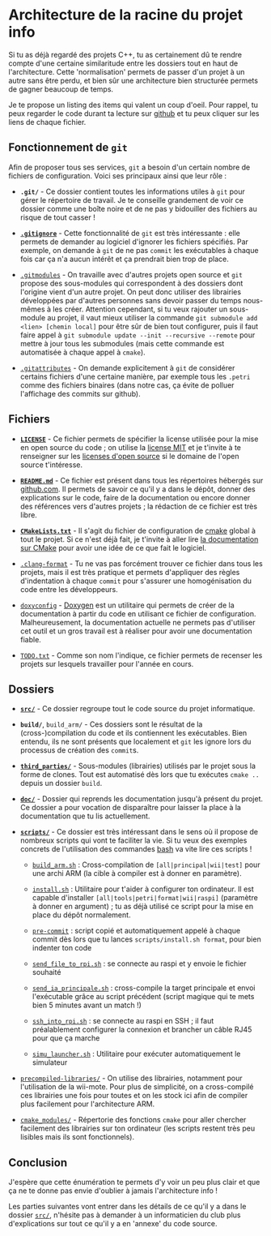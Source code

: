 # Architecture de la racine du projet info

Si tu as déjà regardé des projets C++, tu as certainement dû te rendre compte d'une certaine similaritude entre les dossiers tout en haut de l'architecture.
Cette 'normalisation' permets de passer d'un projet à un autre sans être perdu, et bien sûr une architecture bien structurée permets de gagner beaucoup de temps.

Je te propose un listing des items qui valent un coup d'oeil. Pour rappel, tu peux regarder le code durant ta lecture sur [github](https://github.com/ClubRobotInsat/info) et tu peux cliquer sur les liens de chaque fichier.

## Fonctionnement de `git`

Afin de proposer tous ses services, `git` a besoin d'un certain nombre de fichiers de configuration. Voici ses principaux ainsi que leur rôle :

* **`.git/`** - Ce dossier contient toutes les informations utiles à `git` pour gérer le répertoire de travail. Je te conseille grandement de voir ce dossier comme une boîte noire et de ne pas y bidouiller des fichiers au risque de tout casser !

* **[`.gitignore`](https://github.com/ClubRobotInsat/info/blob/develop/.gitignore)** - Cette fonctionnalité de `git` est très intéressante : elle permets de demander au logiciel d'ignorer les fichiers spécifiés. Par exemple, on demande à `git` de ne pas `commit` les exécutables à chaque fois car ça n'a aucun intérêt et ça prendrait bien trop de place.

* [`.gitmodules`](https://github.com/ClubRobotInsat/info/blob/develop/.gitmodules) - On travaille avec d'autres projets open source et `git` propose des sous-modules qui correspondent à des dossiers dont l'origine vient d'un autre projet. On peut donc utiliser des librairies développées par d'autres personnes sans devoir passer du temps nous-mêmes à les créer. Attention cependant, si tu veux rajouter un sous-module au projet, il vaut mieux utiliser la commande `git submodule add <lien> [chemin local]` pour être sûr de bien tout configurer, puis il faut faire appel à `git submodule update --init --recursive --remote` pour mettre à jour tous les submodules (mais cette commande est automatisée à chaque appel à `cmake`).

* [`.gitattributes`](https://github.com/ClubRobotInsat/info/blob/develop/.gitattributes) - On demande explicitement à `git` de considérer certains fichiers d'une certaine manière, par exemple tous les `.petri` comme des fichiers binaires (dans notre cas, ça évite de polluer l'affichage des commits sur github).

## Fichiers
* **[`LICENSE`](https://github.com/ClubRobotInsat/info/blob/develop/LICENSE)** - Ce fichier permets de spécifier la license utilisée pour la mise en open source du code ; on utilise la [license MIT](https://opensource.org/licenses/MIT) et je t'invite à te renseigner sur les [licenses d'open source](https://opensource.org/licenses) si le domaine de l'open source t'intéresse.

* **[`README.md`](https://github.com/ClubRobotInsat/info/blob/develop/README.md)** - Ce fichier est présent dans tous les répertoires hébergés sur [github.com](https://github.com). Il permets de savoir ce qu'il y a dans le dépôt, donner des explications sur le code, faire de la documentation ou encore donner des références vers d'autres projets ; la rédaction de ce fichier est très libre.

* **[`CMakeLists.txt`](https://github.com/ClubRobotInsat/info/blob/develop/CMakeLists.txt)** - Il s'agit du fichier de configuration de [cmake](https://cmake.org/) global à tout le projet. Si ce n'est déjà fait, je t'invite à aller lire [la documentation sur CMake](info/outils/cmake.html) pour avoir une idée de ce que fait le logiciel.

* [`.clang-format`](https://github.com/ClubRobotInsat/info/blob/develop/.clang-format) - Tu ne vas pas forcément trouver ce fichier dans tous les projets, mais il est très pratique et permets d'appliquer des règles d'indentation à chaque `commit` pour s'assurer une homogénisation du code entre les développeurs.

* [`doxyconfig`](https://github.com/ClubRobotInsat/info/blob/develop/doxyconfig) - [Doxygen](https://www.stack.nl/~dimitri/doxygen/) est un utilitaire qui permets de créer de la documentation à partir du code en utilisant ce fichier de configuration. Malheureusement, la documentation actuelle ne permets pas d'utiliser cet outil et un gros travail est à réaliser pour avoir une documentation fiable.

* [`TODO.txt`](https://github.com/ClubRobotInsat/info/blob/develop/TODO.txt) - Comme son nom l'indique, ce fichier permets de recenser les projets sur lesquels travailler pour l'année en cours.

## Dossiers

* **[`src/`](https://github.com/ClubRobotInsat/info/tree/develop/src/)** - Ce dossier regroupe tout le code source du projet informatique.

* **`build/`**, `build_arm/` - Ces dossiers sont le résultat de la (cross-)compilation du code et ils contiennent les exécutables. Bien entendu, ils ne sont présents que localement et `git` les ignore lors du processus de création des `commit`s.

* **[`third_parties/`](https://github.com/ClubRobotInsat/info/tree/develop/third_parties/)** - Sous-modules (librairies) utilisés par le projet sous la forme de clones. Tout est automatisé dès lors que tu exécutes `cmake ..` depuis un dossier `build`.

* **[`doc/`](https://github.com/ClubRobotInsat/info/tree/develop/doc/)** - Dossier qui reprends les documentation jusqu'à présent du projet. Ce dossier a pour vocation de disparaître pour laisser la place à la documentation que tu lis actuellement.

* **[`scripts/`](https://github.com/ClubRobotInsat/info/tree/develop/scripts/)** - Ce dossier est très intéressant dans le sens où il propose de nombreux scripts qui vont te faciliter la vie. Si tu veux des exemples concrets de l'utilisation des commandes [bash](https://www.gnu.org/software/bash/) va vite lire ces scripts !

  - [`build_arm.sh`](https://github.com/ClubRobotInsat/info/tree/develop/scripts/build_arm.sh) : Cross-compilation de `[all|principal|wii|test]` pour une archi ARM (la cible à compiler est à donner en paramètre).

  - [`install.sh`](https://github.com/ClubRobotInsat/info/tree/develop/scripts/install.sh) : Utilitaire pour t'aider à configurer ton ordinateur. Il est capable d'installer `[all|tools|petri|format|wii|raspi]` (paramètre à donner en argument) ; tu as déjà utilisé ce script pour la mise en place du dépôt normalement.

  - [`pre-commit`](https://github.com/ClubRobotInsat/info/tree/develop/scripts/pre-commit) : script copié et automatiquement appelé à chaque commit dès lors que tu lances `scripts/install.sh format`, pour bien indenter ton code

  - [`send_file_to_rpi.sh`](https://github.com/ClubRobotInsat/info/tree/develop/scripts/send_file_to_rpi.sh) : se connecte au raspi et y envoie le fichier souhaité

  - [`send_ia_principale.sh`](https://github.com/ClubRobotInsat/info/tree/develop/scripts/send_ia_principale.sh) : cross-compile la target principale et envoi l'exécutable grâce au script précédent (script magique qui te mets bien 5 minutes avant un match !)

  - [`ssh_into_rpi.sh`](https://github.com/ClubRobotInsat/info/tree/develop/scripts/ssh_into_rpi.sh) : se connecte au raspi en SSH ; il faut préalablement configurer la connexion et brancher un câble RJ45 pour que ça marche

  - [`simu_launcher.sh`](https://github.com/ClubRobotInsat/info/tree/develop/scripts/simu_launcher.sh) : Utilitaire pour exécuter automatiquement le simulateur

* [`precompiled-libraries/`](https://github.com/ClubRobotInsat/info/tree/develop/precompiled-libraries/) - On utilise des librairies, notamment pour l'utilisation de la wii-mote. Pour plus de simplicité, on a cross-compilé ces librairies une fois pour toutes et on les stock ici afin de compiler plus facilement pour l'architecture ARM.

* [`cmake_modules/`](https://github.com/ClubRobotInsat/info/tree/develop/cmake_modules) - Répertorie des fonctions `cmake` pour aller chercher facilement des librairies sur ton ordinateur (les scripts restent très peu lisibles mais ils sont fonctionnels).

## Conclusion

J'espère que cette énumération te permets d'y voir un peu plus clair et que ça ne te donne pas envie d'oublier à jamais l'architecture info !

Les parties suivantes vont entrer dans les détails de ce qu'il y a dans le dossier [`src/`](https://github.com/ClubRobotInsat/info/tree/develop/src/), n'hésite pas à demander à un informaticien du club plus d'explications sur tout ce qu'il y a en 'annexe' du code source.
